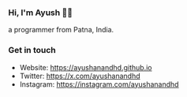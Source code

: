 ### Hi, I'm Ayush 👋🏻

a programmer from Patna, India.

### Get in touch

- Website: https://ayushanandhd.github.io
- Twitter: https://x.com/ayushanandhd
- Instagram: https://instagram.com/ayushanandhd

